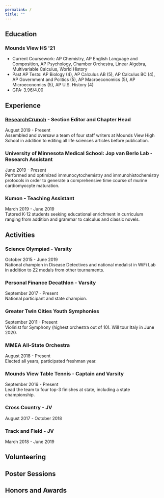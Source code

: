 ```yaml
---
permalink: /
title: ""
---
```


## Education
### Mounds View HS '21
- Current Coursework: AP Chemistry, AP English Language and Composition, AP Psychology, Chamber Orchestra, Linear Algebra, Multivariable Calculus, World History <br>
- Past AP Tests: AP Biology (4), AP Calculus AB (5), AP Calculus BC (4), AP Government and Politics (5), AP Macroeconomics (5), AP Microeconomics (5), AP U.S. History (4) <br>
- GPA: 3.96/4.00

## Experience
### [ResearchCrunch](https://researchcrunch.org/) - Section Editor and Chapter Head
August 2019 - Present <br>
Assembled and oversaw a team of four staff writers at Mounds View High School in addition to editing all life sciences articles before publication.
### University of Minnesota Medical School: Jop van Berlo Lab - Research Assistant
June 2019 - Present <br>
Performed and optimized immunocytochemistry and immunohistochemistry protocols in order to generate a comprehensive time course of murine cardiomyocyte maturation.
### Kumon - Teaching Assistant
March 2019 - June 2019 <br>
Tutored K-12 students seeking educational enrichment in curriculum ranging from addition and grammar to calculus and classic novels.

## Activities
### Science Olympiad - Varsity
October 2015 - June 2019 <br>
National champion in Disease Detectives and national medalist in WiFi Lab in addition to 22 medals from other tournaments.
### Personal Finance Decathlon - Varsity
September 2017 - Present <br>
National participant and state champion.
### Greater Twin Cities Youth Symphonies
September 2011 - Present <br>
Violinist for Symphony (highest orchestra out of 10). Will tour Italy in June 2020.
### MMEA All-State Orchestra
August 2018 - Present <br>
Elected all years, participated freshman year.
### Mounds View Table Tennis - Captain and Varsity
September 2016 - Present <br>
Lead the team to four top-3 finishes at state, including a state championship.
### Cross Country - JV
August 2017 - October 2018
### Track and Field - JV
March 2018 - June 2019

## Volunteering

## Poster Sessions

## Honors and Awards
